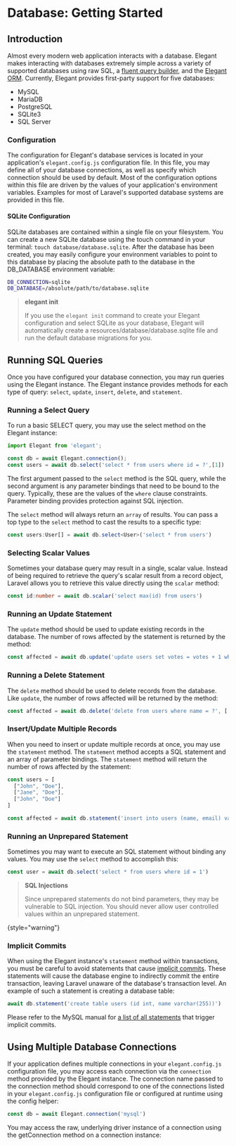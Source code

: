 # Database: Getting Started
<show-structure depth="3"/>

## Introduction

Almost every modern web application interacts with a database. Elegant makes interacting with databases extremely simple across a variety of supported databases using raw SQL, a [fluent query builder](Query-Builder.md), and the [Elegant ORM](Elegant-Getting-Started.md). Currently, Elegant provides first-party support for five databases:

* MySQL
* MariaDB
* PostgreSQL
* SQLite3
* SQL Server

### Configuration

The configuration for Elegant's database services is located in your application's `elegant.config.js` configuration file. In this file, you may define all of your database connections, as well as specify which connection should be used by default. Most of the configuration options within this file are driven by the values of your application's environment variables. Examples for most of Laravel's supported database systems are provided in this file.

#### SQLite Configuration

SQLite databases are contained within a single file on your filesystem. You can create a new SQLite database using the touch command in your terminal: `touch database/database.sqlite`. After the database has been created, you may easily configure your environment variables to point to this database by placing the absolute path to the database in the DB_DATABASE environment variable:

```bash
DB_CONNECTION=sqlite
DB_DATABASE=/absolute/path/to/database.sqlite
```

> **elegant init**
>
> If you use the `elegant init` command to create your Elegant configuration and select SQLite as your database, Elegant will automatically create a resources/database/database.sqlite file and run the default database migrations for you.
>

## Running SQL Queries

Once you have configured your database connection, you may run queries using the Elegant instance. The Elegant instance provides methods for each type of query: `select`, `update`, `insert`, `delete`, and `statement`.

### Running a Select Query

To run a basic SELECT query, you may use the select method on the Elegant instance:

```typescript
import Elegant from 'elegant';

const db = await Elegant.connection();
const users = await db.select('select * from users where id = ?',[1])

```

The first argument passed to the `select` method is the SQL query, while the second argument is any parameter bindings that need to be bound to the query. Typically, these are the values of the `where` clause constraints. Parameter binding provides protection against SQL injection.

The `select` method will always return an `array` of results. You can pass a top type to the `select` method to cast the results to a specific type:

```typescript
const users:User[] = await db.select<User>('select * from users')
```

### Selecting Scalar Values

Sometimes your database query may result in a single, scalar value. Instead of being required to retrieve the query's scalar result from a record object, Laravel allows you to retrieve this value directly using the `scalar` method:

```typescript
const id:number = await db.scalar('select max(id) from users')
```

### Running an Update Statement

The `update` method should be used to update existing records in the database. The number of rows affected by the statement is returned by the method:

```typescript
const affected = await db.update('update users set votes = votes + 1 where name = ?', ['John'])
```

### Running a Delete Statement

The `delete` method should be used to delete records from the database. Like `update`, the number of rows affected will be returned by the method:

```typescript
const affected = await db.delete('delete from users where name = ?', ['John'])
```

### Insert/Update Multiple Records
When you need to insert or update multiple records at once, you may use the `statement` method. The `statement` method accepts a SQL statement and an array of parameter bindings. The `statement` method will return the number of rows affected by the statement:

```typescript
const users = [
  ["John", "Doe"],
  ["Jane", "Doe"],
  ["John", "Doe"]
]

const affected = await db.statement('insert into users (name, email) values (?, ?)', users)
```

### Running an Unprepared Statement

Sometimes you may want to execute an SQL statement without binding any values. You may use the `select` method to accomplish this:

```typescript
const user = await db.select('select * from users where id = 1')
```
> **SQL Injections**
>
> Since unprepared statements do not bind parameters, they may be vulnerable to SQL injection. You should never allow user controlled values within an unprepared statement.
>
{style="warning"}

### Implicit Commits

When using the Elegant instance's `statement` method within transactions, you must be careful to avoid statements that cause [implicit commits](https://dev.mysql.com/doc/refman/8.0/en/implicit-commit.html). These statements will cause the database engine to indirectly commit the entire transaction, leaving Laravel unaware of the database's transaction level. An example of such a statement is creating a database table:

```typescript
await db.statement('create table users (id int, name varchar(255))')
```
Please refer to the MySQL manual for [a list of all statements](https://dev.mysql.com/doc/refman/8.0/en/implicit-commit.html) that trigger implicit commits.

## Using Multiple Database Connections

If your application defines multiple connections in your `elegant.config.js` configuration file, you may access each connection via the `connection` method provided by the Elegant instance. The connection name passed to the connection method should correspond to one of the connections listed in your `elegant.config.js` configuration file or configured at runtime using the config helper:

```typescript
const db = await Elegant.connection('mysql')
```

You may access the raw, underlying driver instance of a connection using the getConnection method on a connection instance:
